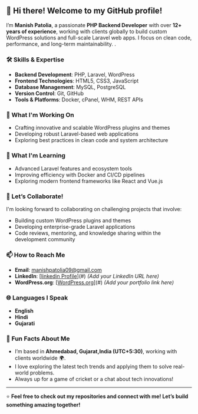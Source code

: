 <!--
**manishpatolia/manishpatolia** is a ✨ _special_ ✨ repository because its `README.md` (this file) appears on your GitHub profile.

Here are some ideas to get you started:

- 🔭 I’m currently working on ...
- 🌱 I’m currently learning ...
- 👯 I’m looking to collaborate on ...
- 🤔 I’m looking for help with ...
- 💬 Ask me about ...
- 📫 How to reach me: ...
- 😄 Pronouns: ...
- ⚡ Fun fact: ...
-->

## 👋 Hi there! Welcome to my GitHub profile!

I’m **Manish Patolia**, a passionate **PHP Backend Developer** with over **12+ years of experience**, working with clients globally to build custom WordPress solutions and full-scale Laravel web apps. I focus on clean code, performance, and long-term maintainability. .

### 🛠️ Skills & Expertise
- **Backend Development**: PHP, Laravel, WordPress
- **Frontend Technologies**: HTML5, CSS3, JavaScript
- **Database Management**: MySQL, PostgreSQL
- **Version Control**: Git, GitHub
- **Tools & Platforms**: Docker, cPanel, WHM, REST APIs

### 🚀 What I'm Working On
- Crafting innovative and scalable WordPress plugins and themes
- Developing robust Laravel-based web applications
- Exploring best practices in clean code and system architecture

### 🌱 What I'm Learning
- Advanced Laravel features and ecosystem tools
- Improving efficiency with Docker and CI/CD pipelines
- Exploring modern frontend frameworks like React and Vue.js

### 🤝 Let’s Collaborate!
I'm looking forward to collaborating on challenging projects that involve:
- Building custom WordPress plugins and themes
- Developing enterprise-grade Laravel applications
- Code reviews, mentoring, and knowledge sharing within the development community

### 📫 How to Reach Me
- **Email**: [manishpatolia09@gmail.com](mailto:manishpatolia09@gmail.com)
- **LinkedIn**: [[linkedin Profile](https://www.linkedin.com/in/manish-patolia/)](#) *(Add your LinkedIn URL here)*
- **WordPress.org**: [[WordPress.org](https://profiles.wordpress.org/man2013/)](#) *(Add your portfolio link here)*

### 🌐 Languages I Speak
- **English**
- **Hindi**
- **Gujarati**

### 🌟 Fun Facts About Me
- I’m based in **Ahmedabad, Gujarat,India (UTC+5:30)**, working with clients worldwide 🌍.
- I love exploring the latest tech trends and applying them to solve real-world problems.
- Always up for a game of cricket or a chat about tech innovations!

---

⭐ **Feel free to check out my repositories and connect with me! Let’s build something amazing together!**
